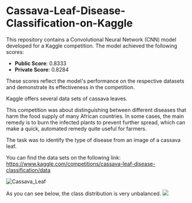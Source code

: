 # Cassava-Leaf-Disease-Classification-on-Kaggle

This repository contains a Convolutional Neural Network (CNN) model developed for a Kaggle competition. The model achieved the following scores:

- **Public Score**: 0.8333
- **Private Score**: 0.8284

These scores reflect the model's performance on the respective datasets and demonstrate its effectiveness in the competition.

Kaggle offers several data sets of cassava leaves.

This competition was about distinguishing between different diseases that harm the food supply of many African countries. In some cases, the main remedy is to burn the infected plants to prevent further spread, which can make a quick, automated remedy quite useful for farmers.

The task was to identify the type of disease from an image of a cassava leaf.
 
You can find the data sets on the following link: https://www.kaggle.com/competitions/cassava-leaf-disease-classification/data

![Cassava_Leaf](https://github.com/MK2345/Cassava-Leaf-Disease-Classification-on-Kaggle/assets/24621381/43a0a841-f215-4345-99f6-a0c77eee7b0e)


As you can see below, the class distribution is very unbalanced.
<img src="images/class_distribution">
